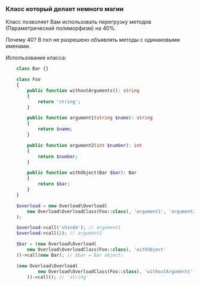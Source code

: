### Класс который делает немного магии

Класс позволяет Вам использовать перегрузку методов (Параметрический полиморфизм) на 40%.

Почему 40? В пхп не разрешено объявлять методы с одинаковыми именами.

Использование класса:

```php
    class Bar {}

    class Foo
    {
        public function withoutArguments(): string
        {
            return 'string';
        }

        public function argument1(string $name): string
        {
            return $name;
        }

        public function argument2(int $number): int
        {
            return $number;
        }

        public function withObject(Bar $bar): Bar
        {
            return $bar;
        }
    }

    $overload = new Overload\Overload(
        new Overload\OverloadClass(Foo::class), 'argument1', 'argument2'
    );

    $overload->call('shinda'); // argument1
    $overload->call(2); // argument2

    $bar = (new Overload\Overload(
        new Overload\OverloadClass(Foo::class), 'withObject'
    ))->call(new Bar); // $bar = Bar object;

    (new Overload\Overload(
            new Overload\OverloadClass(Foo::class), 'withoutArguments'
        ))->call(); // 'string'
```